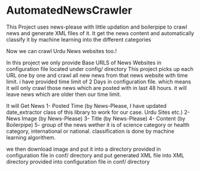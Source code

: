 # AutomatedNewsCrawler
This Project uses news-please with little updation and boilerpipe to crawl news and generate XML files of it. It get the news content and automatically classify it by machine learning into the different categories

Now we can crawl Urdu News websites too.!

In this project we only provide Base URLS of News Websites in configuration file located under config/ directory
This project picks up each URL one by one and crawl all new news from that news website with time limit. 
i have provided time limit of 2 Days in configuration file. which means it will only crawl those news which are posted with in last 48 hours.
it will leave news which are older then our time limit.

It will Get News 
1- Posted Time (by News-Please, I have updated date_extractor class of this library to work for our case. Urdu Sites etc.)
2- News Image (by News-Please)
3- Title (by News-Please)
4- Content (by Boilerpipe)
5- group of the news wether it is of science category or health category, international or national. classification is done by machine learning algorithem.

we then download image and put it into a directory provided in configuration file in conf/ directory
and put generated XML file into XML directory provided into configuration file in conf/ directory
